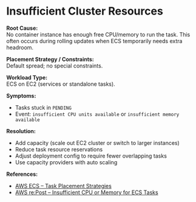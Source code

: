 # Insufficient Cluster Resources

**Root Cause:**  
No container instance has enough free CPU/memory to run the task. This often occurs during rolling updates when ECS temporarily needs extra headroom.

**Placement Strategy / Constraints:**  
Default spread; no special constraints.

**Workload Type:**  
ECS on EC2 (services or standalone tasks).

**Symptoms:**  
- Tasks stuck in `PENDING`
- Event: `insufficient CPU units available` or `insufficient memory available`

**Resolution:**  
- Add capacity (scale out EC2 cluster or switch to larger instances)
- Reduce task resource reservations
- Adjust deployment config to require fewer overlapping tasks
- Use capacity providers with auto scaling

**References:**  
- [AWS ECS – Task Placement Strategies](https://docs.aws.amazon.com/AmazonECS/latest/developerguide/task-placement-strategies.html)  
- [AWS re:Post – Insufficient CPU or Memory for ECS Tasks](https://repost.aws/knowledge-center/ecs-task-fail-placement-cpu-memory)
